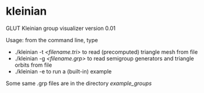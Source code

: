 kleinian
========

GLUT Kleinian group visualizer version 0.01

Usage: from the command line, type

* ./kleinian -t *<filename.tri>* to read (precomputed) triangle mesh from file
* ./kleinian -g *<filename.grp>* to read semigroup generators and triangle orbits from file
* ./kleinian -e to run a (built-in) example

Some same .grp files are in the directory *example_groups*

